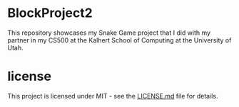 # BlockProject2

This repository showcases my Snake Game project that I did with my partner in my CS500 at the Kalhert School of Computing at the University of Utah.

# license
This project is licensed under MIT - see the [LICENSE.md](license.md) file for details.
